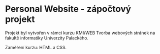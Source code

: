 # Personal Website - zápočtový projekt

Projekt byl vytvořen v rámci kurzu KMI/WEB Tvorba webových stránek na fakultě informatiky Univerzity Palackého.

Zaměření kurzu: HTML a CSS.
